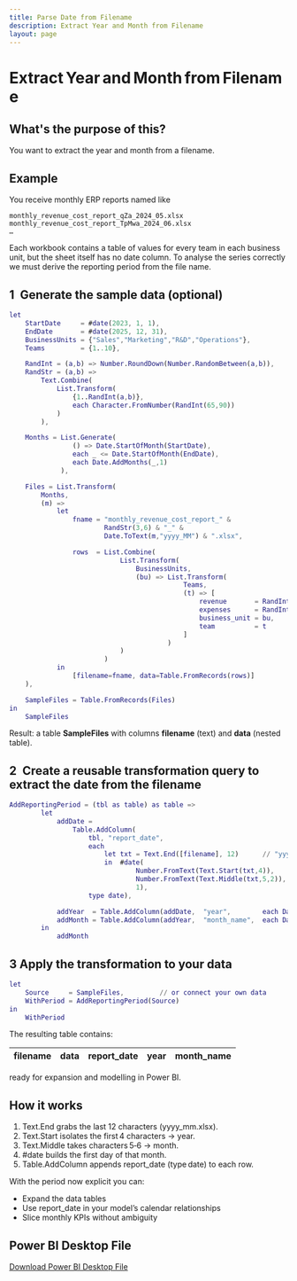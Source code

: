 ```yaml
---
title: Parse Date from Filename
description: Extract Year and Month from Filename
layout: page
---
```


# Extract Year and Month from Filename

## What's the purpose of this?

You want to extract the year and month from a filename.

## Example

You receive monthly ERP reports named like

```
monthly_revenue_cost_report_qZa_2024_05.xlsx
monthly_revenue_cost_report_TpMwa_2024_06.xlsx
…
```

Each workbook contains a table of values for every team in each business unit, but the sheet itself has no date column.
To analyse the series correctly we must derive the reporting period from the file name.


## 1 Generate the sample data (optional)

```m
let
    StartDate     = #date(2023, 1, 1),
    EndDate       = #date(2025, 12, 31),
    BusinessUnits = {"Sales","Marketing","R&D","Operations"},
    Teams         = {1..10},

    RandInt = (a,b) => Number.RoundDown(Number.RandomBetween(a,b)),
    RandStr = (a,b) =>
        Text.Combine(
            List.Transform(
                {1..RandInt(a,b)},
                each Character.FromNumber(RandInt(65,90))
            )
        ),

    Months = List.Generate(
                () => Date.StartOfMonth(StartDate),
                each _ <= Date.StartOfMonth(EndDate),
                each Date.AddMonths(_,1)
             ),

    Files = List.Transform(
        Months,
        (m) =>
            let
                fname = "monthly_revenue_cost_report_" &
                        RandStr(3,6) & "_" &
                        Date.ToText(m,"yyyy_MM") & ".xlsx",

                rows  = List.Combine(
                            List.Transform(
                                BusinessUnits,
                                (bu) => List.Transform(
                                            Teams,
                                            (t) => [
                                                revenue       = RandInt(50000,200000),
                                                expenses      = RandInt(20000,150000),
                                                business_unit = bu,
                                                team          = t
                                            ]
                                        )
                            )
                        )
            in
                [filename=fname, data=Table.FromRecords(rows)]
    ),

    SampleFiles = Table.FromRecords(Files)
in
    SampleFiles
```

Result: a table **SampleFiles** with columns **filename** (text) and **data** (nested table).


## 2 Create a reusable transformation query to extract the date from the filename

```m
AddReportingPeriod = (tbl as table) as table =>
        let
            addDate =
                Table.AddColumn(
                    tbl, "report_date",
                    each
                        let txt = Text.End([filename], 12)      // "yyyy_MM.xlsx"
                        in  #date(
                                Number.FromText(Text.Start(txt,4)),
                                Number.FromText(Text.Middle(txt,5,2)),
                                1),
                    type date),

            addYear  = Table.AddColumn(addDate,  "year",        each Date.Year([report_date]),   Int64.Type),
            addMonth = Table.AddColumn(addYear,  "month_name",  each Date.ToText([report_date],"MMMM"), type text)
        in
            addMonth
```

## 3 Apply the transformation to your data

```m
let
    Source     = SampleFiles,         // or connect your own data
    WithPeriod = AddReportingPeriod(Source)
in
    WithPeriod
```

The resulting table contains:

| filename | data | report_date | year | month_name |
|----------|------|-------------|------|------------|

ready for expansion and modelling in Power BI.


## How it works
1.	Text.End grabs the last 12 characters (yyyy_mm.xlsx).
2.	Text.Start isolates the first 4 characters → year.
3.	Text.Middle takes characters 5‑6 → month.
4.	#date builds the first day of that month.
5.	Table.AddColumn appends report_date (type date) to each row.

With the period now explicit you can:

* Expand the data tables
* Use report_date in your model’s calendar relationships
* Slice monthly KPIs without ambiguity


## Power BI Desktop File

[Download Power BI Desktop File](parse_date_from_filename.pbix)
